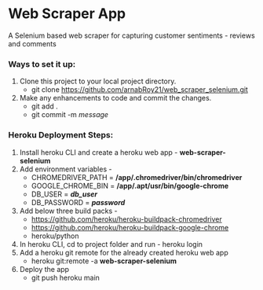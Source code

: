 # Web Scraper App
A Selenium based web scraper for capturing customer sentiments - reviews and comments

### Ways to set it up:

1. Clone this project to your local project directory.
   - git clone https://github.com/arnabRoy21/web_scraper_selenium.git
2. Make any enhancements to code and commit the changes.
   - git add .
   - git commit -m *message*

### Heroku Deployment Steps:

1. Install heroku CLI and create a heroku web app - **web-scraper-selenium**
2. Add environment variables - 
   - CHROMEDRIVER_PATH = **/app/.chromedriver/bin/chromedriver**
   - GOOGLE_CHROME_BIN = **/app/.apt/usr/bin/google-chrome**
   - DB_USER = ***db_user***
   - DB_PASSWORD = ***password***
3. Add below three build packs - 
   - https://github.com/heroku/heroku-buildpack-chromedriver
   - https://github.com/heroku/heroku-buildpack-google-chrome
   - heroku/python
4. In heroku CLI, cd to project folder and run - heroku login
5. Add a heroku git remote for the already created heroku web app
   - heroku git:remote -a **web-scraper-selenium**
6. Deploy the app
   - git push heroku main


